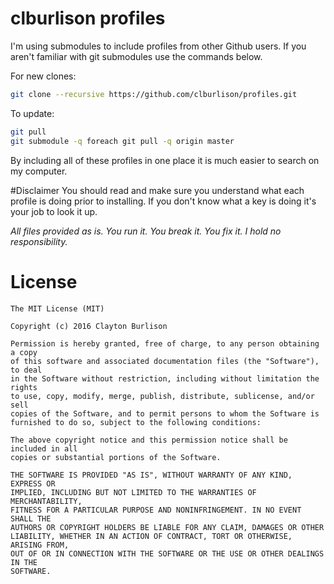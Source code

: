 clburlison profiles
===


I'm using submodules to include profiles from other Github users. If you aren't familiar with git submodules use the commands below.

For new clones:
```bash
git clone --recursive https://github.com/clburlison/profiles.git
```

To update:
```bash
git pull
git submodule -q foreach git pull -q origin master
```

By including all of these profiles in one place it is much easier to search on my computer.

#Disclaimer 
You should read and make sure you understand what each profile is doing prior to installing. If you don't know what a key is doing it's your job to look it up. 

_All files provided as is. You run it. You break it. You fix it. I hold no responsibility._



# License

	The MIT License (MIT)

	Copyright (c) 2016 Clayton Burlison

	Permission is hereby granted, free of charge, to any person obtaining a copy
	of this software and associated documentation files (the "Software"), to deal
	in the Software without restriction, including without limitation the rights
	to use, copy, modify, merge, publish, distribute, sublicense, and/or sell
	copies of the Software, and to permit persons to whom the Software is
	furnished to do so, subject to the following conditions:

	The above copyright notice and this permission notice shall be included in all
	copies or substantial portions of the Software.

	THE SOFTWARE IS PROVIDED "AS IS", WITHOUT WARRANTY OF ANY KIND, EXPRESS OR
	IMPLIED, INCLUDING BUT NOT LIMITED TO THE WARRANTIES OF MERCHANTABILITY,
	FITNESS FOR A PARTICULAR PURPOSE AND NONINFRINGEMENT. IN NO EVENT SHALL THE
	AUTHORS OR COPYRIGHT HOLDERS BE LIABLE FOR ANY CLAIM, DAMAGES OR OTHER
	LIABILITY, WHETHER IN AN ACTION OF CONTRACT, TORT OR OTHERWISE, ARISING FROM,
	OUT OF OR IN CONNECTION WITH THE SOFTWARE OR THE USE OR OTHER DEALINGS IN THE
	SOFTWARE.